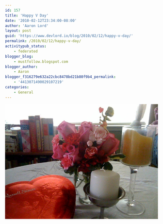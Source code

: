 ```yaml
---
id: 157
title: 'Happy V Day'
date: '2010-02-12T23:34:00-08:00'
author: 'Aaron Lord'
layout: post
guid: 'https://www.devlord.io/blog/2010/02/12/happy-v-day/'
permalink: /2010/02/12/happy-v-day/
activitypub_status:
    - federated
blogger_blog:
    - mustfollow.blogspot.com
blogger_author:
    - Aaron
blogger_f316279e632a22cbc8478bd21b80f9b4_permalink:
    - '4413071490029107219'
categories:
    - General
---
```


<p class="mobile-photo"><a href="/wp-content/uploads/2011/10/photo-715000.jpg"><img src="/wp-content/uploads/2011/10/photo-715000.jpg?w=300" border="0" alt="" /></a></p><div class="blogger-post-footer"><img width='1' height='1' src="/blog/happy-v-day/"' /></div>